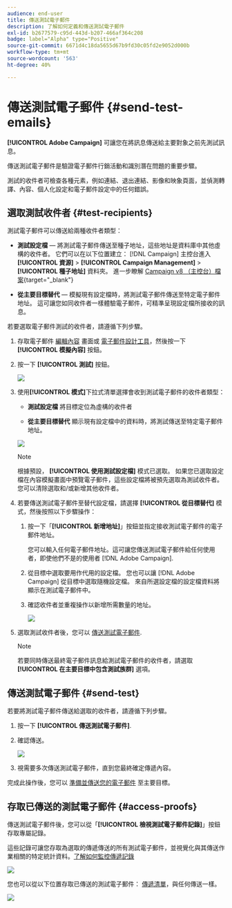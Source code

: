 ```yaml
---
audience: end-user
title: 傳送測試電子郵件
description: 了解如何定義和傳送測試電子郵件
exl-id: b2677579-c95d-443d-b207-466af364c208
badge: label="Alpha" type="Positive"
source-git-commit: 6671d4c18da5655d67b9fd30c05fd2e9052d000b
workflow-type: tm+mt
source-wordcount: '563'
ht-degree: 40%

---
```


# 傳送測試電子郵件 {#send-test-emails}

**[!UICONTROL Adobe Campaign]** 可讓您在將訊息傳送給主要對象之前先測試訊息。

傳送測試電子郵件是驗證電子郵件行銷活動和識別潛在問題的重要步驟。

測試的收件者可檢查各種元素，例如連結、退出連結、影像和映象頁面，並偵測轉譯、內容、個人化設定和電子郵件設定中的任何錯誤。

## 選取測試收件者 {#test-recipients}

測試電子郵件可以傳送給兩種收件者類型：

* **測試設定檔**  — 將測試電子郵件傳送至種子地址，這些地址是資料庫中其他虛構的收件者。 它們可以在以下位置建立： [!DNL Campaign] 主控台進入 **[!UICONTROL 資源]** > **[!UICONTROL Campaign Management]** > **[!UICONTROL 種子地址]** 資料夾。 進一步瞭解 [Campaign v8 （主控台）檔案](https://experienceleague.corp.adobe.com/docs/campaign/campaign-v8/audience/add-profiles/test-profiles.html){target="_blank"}

* **從主要目標替代**  — 模擬現有設定檔時，將測試電子郵件傳送至特定電子郵件地址。 這可讓您如同收件者一樣體驗電子郵件，可精準呈現設定檔所接收的訊息。

若要選取電子郵件測試的收件者，請遵循下列步驟。

1. 存取電子郵件 [編輯內容](../content/edit-content.md) 畫面或 [電子郵件設計工具](../content/get-started-email-designer.md)，然後按一下 **[!UICONTROL 模擬內容]** 按鈕。

1. 按一下 **[!UICONTROL 測試]** 按鈕。

   ![](assets/simulate-test-button.png)

1. 使用&#x200B;**[!UICONTROL 模式]**&#x200B;下拉式清單選擇會收到測試電子郵件的收件者類型：

   * **測試設定檔** 將目標定位為虛構的收件者

   * **從主要目標替代** 顯示現有設定檔中的資料時，將測試傳送至特定電子郵件地址。

   ![](assets/simulate-profile-mode.png)

   >[!NOTE]
   >
   >根據預設， **[!UICONTROL 使用測試設定檔]** 模式已選取。 如果您已選取設定檔在內容模擬畫面中預覽電子郵件，這些設定檔將被預先選取為測試收件者。您可以清除選取和/或新增其他收件者。

1. 若要傳送測試電子郵件至替代設定檔，請選擇 **[!UICONTROL 從目標替代]** 模式，然後按照以下步驟操作：

   1. 按一下「**[!UICONTROL 新增地址]**」按鈕並指定接收測試電子郵件的電子郵件地址。

      您可以輸入任何電子郵件地址。這可讓您傳送測試電子郵件給任何使用者，即使他們不是的使用者 [!DNL Adobe Campaign].

   1. 從目標中選取要用作代用的設定檔。 您也可以讓 [!DNL Adobe Campaign] 從目標中選取隨機設定檔。 來自所選設定檔的設定檔資料將顯示在測試電子郵件中。

   1. 確認收件者並重複操作以新增所需數量的地址。

      ![](assets/simulate-profile-substitute.png)

1. 選取測試收件者後，您可以 [傳送測試電子郵件](#send-test).

   >[!NOTE]
   >
   >若要同時傳送最終電子郵件訊息給測試電子郵件的收件者，請選取 **[!UICONTROL 在主要目標中包含測試族群]** 選項。

## 傳送測試電子郵件 {#send-test}

若要將測試電子郵件傳送給選取的收件者，請遵循下列步驟。

1. 按一下 **[!UICONTROL 傳送測試電子郵件]**.

1. 確認傳送。

   ![](assets/simulate-send-test.png)

1. 視需要多次傳送測試電子郵件，直到您最終確定傳遞內容。

完成此操作後，您可以 [準備並傳送您的電子郵件](../monitor/prepare-send.md) 至主要目標。

## 存取已傳送的測試電子郵件 {#access-proofs}

傳送測試電子郵件後，您可以從「**[!UICONTROL 檢視測試電子郵件記錄]**」按鈕存取專屬記錄。

這些記錄可讓您存取為選取的傳遞傳送的所有測試電子郵件，並視覺化與其傳送作業相關的特定統計資料。[了解如何監控傳遞記錄](../monitor/delivery-logs.md)

![](assets/simulate-test-log.png)

您也可以從以下位置存取已傳送的測試電子郵件： [傳遞清單](../msg/gs-messages.md)，與任何傳送一樣。

![](assets/simulate-deliveries-list.png)
